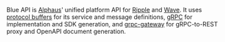 Blue API is [Alphaus](https://alphaus.cloud/en/)' unified platform API for [Ripple](https://alphaus.cloud/en/product/ripple/) and [Wave](https://alphaus.cloud/en/product/wave/). It uses [protocol buffers](https://developers.google.com/protocol-buffers/) for its service and message definitions, [gRPC](https://grpc.io/) for implementation and SDK generation, and [grpc-gateway](https://grpc-ecosystem.github.io/grpc-gateway/) for gRPC-to-REST proxy and OpenAPI document generation.
